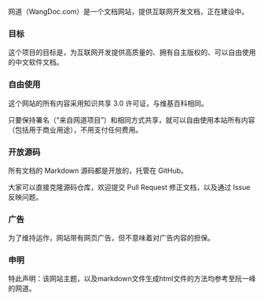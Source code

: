 

网道（WangDoc.com）是一个文档网站，提供互联网开发文档，正在建设中。

### 目标

这个项目的目标是，为互联网开发提供高质量的、拥有自主版权的、可以自由使用的中文软件文档。

### 自由使用

这个网站的所有内容采用知识共享 3.0 许可证，与维基百科相同。

只要保持署名（“来自网道项目”）和相同方式共享，就可以自由使用本站所有内容（包括用于商业用途），不用支付任何费用。

### 开放源码

所有文档的 Markdown 源码都是开放的，托管在 GitHub。

大家可以直接克隆源码仓库，欢迎提交 Pull Request 修正文档，以及通过 Issue 反映问题。

### 广告

为了维持运作，网站带有网页广告，但不意味着对广告内容的担保。

### 申明

特此声明：该网站主题，以及markdown文件生成html文件的方法均参考至阮一峰的网道。
